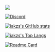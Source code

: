 ![](https://komarev.com/ghpvc/?username=iakzs&color=green&label=cool+users)

[![Discord](https://lanyard.cnrad.dev/api/622795838032314388)](https://discord.com/users/622795838032314388)

[![iakzs's GitHub stats](https://github-readme-stats.vercel.app/api?username=iakzs&show_icons=true&theme=transparent)](https://github.com/anuraghazra/github-readme-stats)

[![iakzs's Top Langs](https://github-readme-stats.vercel.app/api/top-langs/?username=iakzs&layout=compact&show_icons=true&theme=transparent)](https://github.com/anuraghazra/github-readme-stats)



[![Readme Card](https://github-readme-stats.vercel.app/api/pin/?username=iakzs&repo=alettertoyou)](https://github.com/iakzs/alettertoyou)
